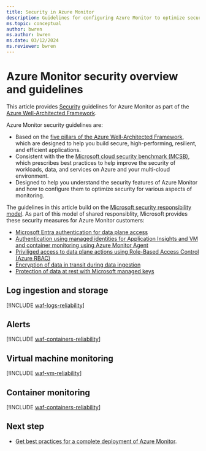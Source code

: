 ```yaml
---
title: Security in Azure Monitor
description: Guidelines for configuring Azure Monitor to optimize security.
ms.topic: conceptual
author: bwren
ms.author: bwren
ms.date: 03/12/2024
ms.reviewer: bwren
---
```


# Azure Monitor security overview and guidelines 

This article provides [Security](/azure/architecture/framework/security/) guidelines for Azure Monitor as part of the [Azure Well-Architected Framework](/azure/architecture/framework/). 

Azure Monitor security guidelines are: 

- Based on the [five pillars of the Azure Well-Architected Framework](/azure/architecture/framework/), which are designed to help you build secure, high-performing, resilient, and efficient applications.
- Consistent with the the [Microsoft cloud security benchmark (MCSB)](/security/benchmark/azure/overview), which prescribes best practices to help improve the security of workloads, data, and services on Azure and your multi-cloud environment. 
- Designed to help you understand the security features of Azure Monitor and how to configure them to optimize security for various aspects of monitoring.

The guidelines in this article build on the [Microsoft security responsibility model](https://learn.microsoft.com/en-us/azure/security/fundamentals/shared-responsibility). As part of this model of shared responsiblity, Microsoft provides these security measures for Azure Monitor customers:

- [Microsoft Entra authentication for data plane access](/azure/azure-monitor/app/azure-ad-authentication)
- [Authentication using managed identities for Application Insights and VM and container monitoring using Azure Monitor Agent](/identity/managed-identities-azure-resources/overview)
- [Priviliged access to data plane actions using Role-Based Access Control (Azure RBAC)](/azure/role-based-access-control/overview)
- [Encryption of data in transit during data ingestion](/azure/security/fundamentals/double-encryption#data-in-transit)
- [Protection of data at rest with Microsoft managed keys](/azure/security/fundamentals/encryption-atrest#encryption-at-rest-in-microsoft-cloud-services)


## Log ingestion and storage

[!INCLUDE [waf-logs-reliability](includes/waf-logs-security.md)]

## Alerts

[!INCLUDE [waf-containers-reliability](includes/waf-alerts-security.md)]

## Virtual machine monitoring

[!INCLUDE [waf-vm-reliability](includes/waf-vm-security.md)]

## Container monitoring

[!INCLUDE [waf-containers-reliability](includes/waf-containers-security.md)]

## Next step

- [Get best practices for a complete deployment of Azure Monitor](best-practices.md).

